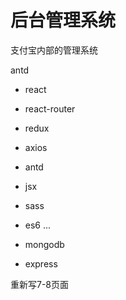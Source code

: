 # 后台管理系统

支付宝内部的管理系统

antd

- react
- react-router
- redux
- axios
- antd
- jsx
- sass
- es6
...

- mongodb
- express

重新写7-8页面